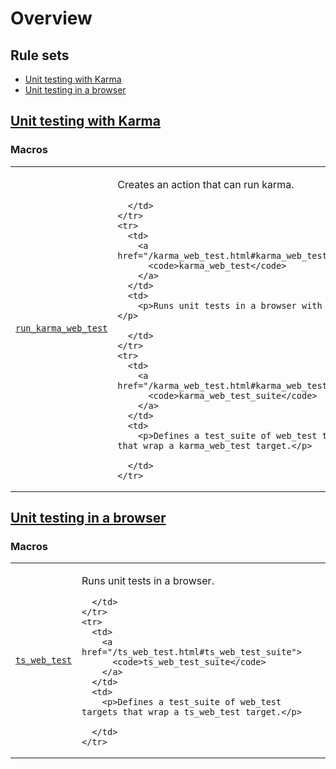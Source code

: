 
# Overview


<nav class="toc">
  <h2>Rule sets</h2>
  <ul>
    <li><a href="#karma_web_test">Unit testing with Karma</a></li>
    <li><a href="#ts_web_test">Unit testing in a browser</a></li>
  </ul>
</nav>

<h2><a href="/karma_web_test.html" id="karma_web_test">Unit testing with Karma</a></h2>

<h3>Macros</h3>
<table class="overview-table">
  <colgroup>
    <col class="col-name" />
    <col class="col-description" />
  </colgroup>
  <tbody>
    <tr>
      <td>
        <a href="/karma_web_test.html#run_karma_web_test">
          <code>run_karma_web_test</code>
        </a>
      </td>
      <td>
        <p>Creates an action that can run karma.</p>

      </td>
    </tr>
    <tr>
      <td>
        <a href="/karma_web_test.html#karma_web_test">
          <code>karma_web_test</code>
        </a>
      </td>
      <td>
        <p>Runs unit tests in a browser with Karma.</p>

      </td>
    </tr>
    <tr>
      <td>
        <a href="/karma_web_test.html#karma_web_test_suite">
          <code>karma_web_test_suite</code>
        </a>
      </td>
      <td>
        <p>Defines a test_suite of web_test targets that wrap a karma_web_test target.</p>

      </td>
    </tr>
  </tbody>
</table>
<h2><a href="/ts_web_test.html" id="ts_web_test">Unit testing in a browser</a></h2>

<h3>Macros</h3>
<table class="overview-table">
  <colgroup>
    <col class="col-name" />
    <col class="col-description" />
  </colgroup>
  <tbody>
    <tr>
      <td>
        <a href="/ts_web_test.html#ts_web_test">
          <code>ts_web_test</code>
        </a>
      </td>
      <td>
        <p>Runs unit tests in a browser.</p>

      </td>
    </tr>
    <tr>
      <td>
        <a href="/ts_web_test.html#ts_web_test_suite">
          <code>ts_web_test_suite</code>
        </a>
      </td>
      <td>
        <p>Defines a test_suite of web_test targets that wrap a ts_web_test target.</p>

      </td>
    </tr>
  </tbody>
</table>
